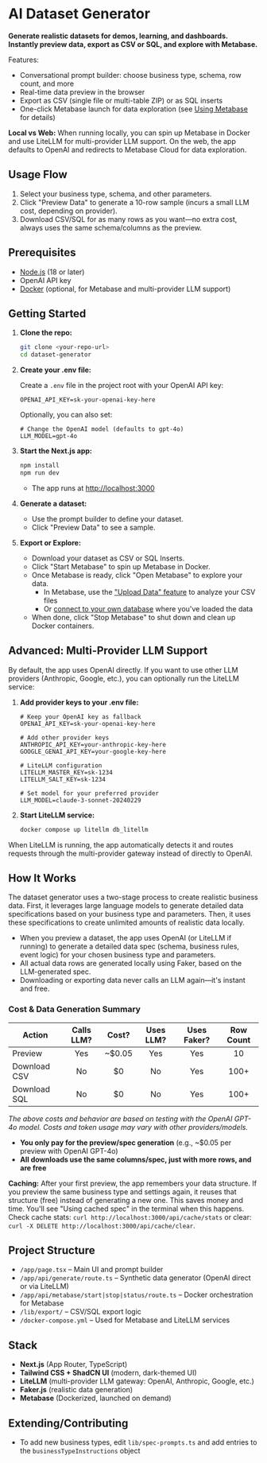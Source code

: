 # AI Dataset Generator

**Generate realistic datasets for demos, learning, and dashboards. Instantly preview data, export as CSV or SQL, and explore with Metabase.**

Features:

- Conversational prompt builder: choose business type, schema, row count, and more
- Real-time data preview in the browser
- Export as CSV (single file or multi-table ZIP) or as SQL inserts
- One-click Metabase launch for data exploration (see [Using Metabase](#using-metabase) for details)

**Local vs Web:** When running locally, you can spin up Metabase in Docker and use LiteLLM for multi-provider LLM support. On the web, the app defaults to OpenAI and redirects to Metabase Cloud for data exploration.

## Usage Flow

1. Select your business type, schema, and other parameters.
2. Click "Preview Data" to generate a 10-row sample (incurs a small LLM cost, depending on provider).
3. Download CSV/SQL for as many rows as you want—no extra cost, always uses the same schema/columns as the preview.

## Prerequisites

- [Node.js](https://nodejs.org/) (18 or later)
- OpenAI API key
- [Docker](https://www.docker.com/get-started) (optional, for Metabase and multi-provider LLM support)

## Getting Started

1. **Clone the repo:**

   ```bash
   git clone <your-repo-url>
   cd dataset-generator
   ```

2. **Create your .env file:**

   Create a `.env` file in the project root with your OpenAI API key:

   ```env
   OPENAI_API_KEY=sk-your-openai-key-here
   ```

   Optionally, you can also set:

   ```env
   # Change the OpenAI model (defaults to gpt-4o)
   LLM_MODEL=gpt-4o
   ```

3. **Start the Next.js app:**

   ```bash
   npm install
   npm run dev
   ```

   - The app runs at [http://localhost:3000](http://localhost:3000)

4. **Generate a dataset:**

   - Use the prompt builder to define your dataset.
   - Click "Preview Data" to see a sample.

5. **Export or Explore:**
   - Download your dataset as CSV or SQL Inserts.
   - Click "Start Metabase" to spin up Metabase in Docker.
   - Once Metabase is ready, click "Open Metabase" to explore your data.
     - In Metabase, use the ["Upload Data" feature](https://www.metabase.com/docs/latest/exploration-and-organization/uploads) to analyze your CSV files
     - Or [connect to your own database](https://www.metabase.com/docs/latest/databases/connecting) where you've loaded the data
   - When done, click "Stop Metabase" to shut down and clean up Docker containers.

## Advanced: Multi-Provider LLM Support

By default, the app uses OpenAI directly. If you want to use other LLM providers (Anthropic, Google, etc.), you can optionally run the LiteLLM service:

1. **Add provider keys to your .env file:**

   ```env
   # Keep your OpenAI key as fallback
   OPENAI_API_KEY=sk-your-openai-key-here

   # Add other provider keys
   ANTHROPIC_API_KEY=your-anthropic-key-here
   GOOGLE_GENAI_API_KEY=your-google-key-here

   # LiteLLM configuration
   LITELLM_MASTER_KEY=sk-1234
   LITELLM_SALT_KEY=sk-1234

   # Set model for your preferred provider
   LLM_MODEL=claude-3-sonnet-20240229
   ```

2. **Start LiteLLM service:**

   ```bash
   docker compose up litellm db_litellm
   ```

When LiteLLM is running, the app automatically detects it and routes requests through the multi-provider gateway instead of directly to OpenAI.

## How It Works

The dataset generator uses a two-stage process to create realistic business data. First, it leverages large language models to
generate detailed data specifications based on your business type and parameters. Then, it uses these specifications to create
unlimited amounts of realistic data locally.

- When you preview a dataset, the app uses OpenAI (or LiteLLM if running) to generate a detailed data spec (schema, business rules, event logic) for your chosen business type and parameters.
- All actual data rows are generated locally using Faker, based on the LLM-generated spec.
- Downloading or exporting data never calls an LLM again—it's instant and free.

### Cost & Data Generation Summary

| Action       | Calls LLM? | Cost?  | Uses LLM? | Uses Faker? | Row Count |
| ------------ | :--------: | :----: | :-------: | :---------: | :-------: |
| Preview      |    Yes     | ~$0.05 |    Yes    |     Yes     |    10     |
| Download CSV |     No     |   $0   |    No     |     Yes     |   100+    |
| Download SQL |     No     |   $0   |    No     |     Yes     |   100+    |

_The above costs and behavior are based on testing with the OpenAI GPT-4o model. Costs and token usage may vary with other providers/models._

- **You only pay for the preview/spec generation** (e.g., ~$0.05 per preview with OpenAI GPT-4o)
- **All downloads use the same columns/spec, just with more rows, and are free**

**Caching:** After your first preview, the app remembers your data structure. If you preview the same business type and settings again, it reuses that structure (free) instead of generating a new one. This saves money and time. You'll see "Using cached spec" in the terminal when this happens. Check cache stats: `curl http://localhost:3000/api/cache/stats` or clear: `curl -X DELETE http://localhost:3000/api/cache/clear`.

## Project Structure

- `/app/page.tsx` – Main UI and prompt builder
- `/app/api/generate/route.ts` – Synthetic data generator (OpenAI direct or via LiteLLM)
- `/app/api/metabase/start|stop|status/route.ts` – Docker orchestration for Metabase
- `/lib/export/` – CSV/SQL export logic
- `/docker-compose.yml` – Used for Metabase and LiteLLM services

## Stack

- **Next.js** (App Router, TypeScript)
- **Tailwind CSS + ShadCN UI** (modern, dark-themed UI)
- **LiteLLM** (multi-provider LLM gateway: OpenAI, Anthropic, Google, etc.)
- **Faker.js** (realistic data generation)
- **Metabase** (Dockerized, launched on demand)

## Extending/Contributing

- To add new business types, edit `lib/spec-prompts.ts` and add entries to the `businessTypeInstructions` object
